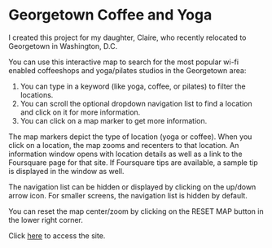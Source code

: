 # Georgetown Coffee and Yoga

I created this project for my daughter, Claire, who recently relocated to 
Georgetown in Washington, D.C.

You can use this interactive map to search for the most popular wi-fi enabled coffeeshops 
and yoga/pilates studios in the Georgetown area:

1.  You can type in a keyword (like yoga, coffee, or pilates) to filter the locations.
2.  You can scroll the optional dropdown navigation list to find a location and click
    on it for more information.  
3.  You can click on a map marker to get more information.

The map markers depict the type of location (yoga or coffee).  When you click on a 
location, the map zooms and recenters to that location.  An information window opens with 
location details as well as a link to the Foursquare page for that site.  If Foursquare tips 
are available, a sample tip is displayed in the window as well. 

The navigation list can be hidden or displayed by clicking on the up/down arrow icon.  For 
smaller screens, the navigation list is hidden by default.

You can reset the map center/zoom by clicking on the RESET MAP button in the lower
right corner.

Click <a href="https://github.com/heyjane/project5">here</a> to access the site.





